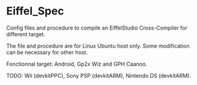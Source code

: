 Eiffel_Spec
===========

Config files and procedure to compile an EiffelStudio Cross-Compiler for different target.

The file and procedure are for Linux Ubuntu host only. Some modification can be necessary for other host.

Fonctionnal target: Android, Gp2x Wiz and GPH Caanoo.

TODO: Wii (devkitPPC), Sony PSP (devkitARM), Nintendo DS (devkitARM).
